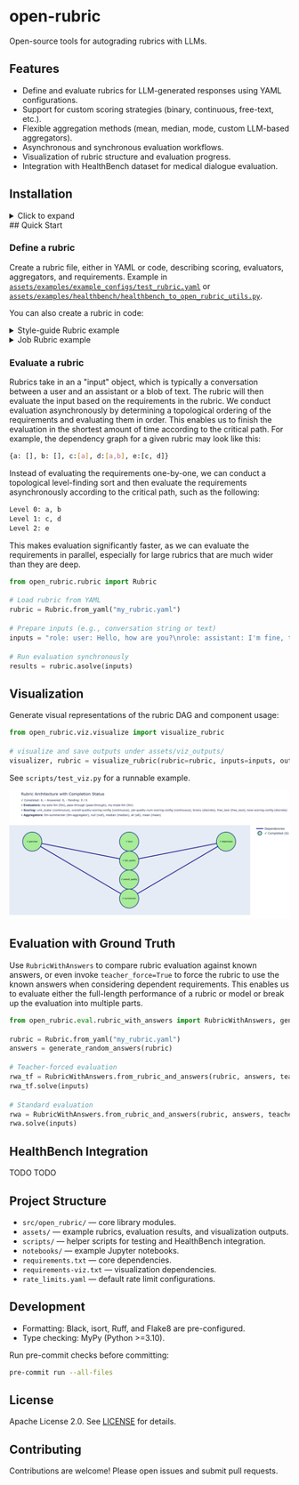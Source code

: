 # open-rubric

Open-source tools for autograding rubrics with LLMs.

## Features
- Define and evaluate rubrics for LLM-generated responses using YAML configurations.
- Support for custom scoring strategies (binary, continuous, free-text, etc.).
- Flexible aggregation methods (mean, median, mode, custom LLM-based aggregators).
- Asynchronous and synchronous evaluation workflows.
- Visualization of rubric structure and evaluation progress.
- Integration with HealthBench dataset for medical dialogue evaluation.

## Installation
<details>
<summary>Click to expand</summary>
Requirements: Python 3.10 or higher.

1. Install the package and core dependencies:
   ```bash
   git clone <repo_url>
   cd open-rubric
   pip install -r requirements.txt
   pip install -e .
   ```

2. (Optional) Install visualization dependencies:
   ```bash
   pip install -r requirements-viz.txt
   ```

3. Install Graphviz for network diagrams:
   - macOS: `brew install graphviz`
   - Ubuntu/Debian: `sudo apt-get install graphviz`
</details>
## Quick Start

### Define a rubric

Create a rubric file, either in YAML or code, describing scoring, evaluators, aggregators, and requirements.
Example in [`assets/examples/example_configs/test_rubric.yaml`](https://github.com/jacobphillips99/open-rubric/blob/main/assets/examples/example_configs/test_rubric.yaml) or [`assets/examples/healthbench/healthbench_to_open_rubric_utils.py`](https://github.com/jacobphillips99/open-rubric/blob/main/assets/examples/healthbench/healthbench_to_open_rubric_utils.py).

You can also create a rubric in code:
<details>
<summary>Style-guide Rubric example</summary>
Construct a rubric for grading a response based on grammar and tone.

```python
llm_judge = ModelEvaluatorConfig(model="gpt-4o", provider="openai")

grammar_requirement = RequirementConfig(
   name="grammar",
   query=QueryConfig(instruction="Is the response grammatically correct?", scoring_config="binary"),
   evaluator=llm_judge,
)

tone_requirement = RequirementConfig(
   name="tone",
   query=QueryConfig(instruction="What tone does the response have?", scoring_config="unit_vector"),
   evaluator=llm_judge,
)

overall_score_requirement = RequirementConfig(
   name="overall_score",
   aggregator=WeightedAverageAggregatingConfig(weights=[0.9, 0.1]),
   dependency_names=["grammar", "tone"],
)
rubric = Rubric(requirements=[grammar_requirement, tone_requirement, overall_score_requirement])
```

</details>

<details>
<summary>Job Rubric example</summary>

Construct a rubric for determining whether the valuation of Scale AI is over 25 billion dollars.

```python
research_requirement = RequirementConfig(
   name="research",
   query=QueryConfig(instruction="research the company", scoring_config="free_text"),
   evaluator=llm_judge,
)
arr_requirement = RequirementConfig(
   name="arr",
   query=QueryConfig(instruction="determine the ARR of the company", scoring_config="free_text"),
   evaluator=llm_judge,
   dependency_names=["research"],
)
arr_multiples_requirement = RequirementConfig(
   name="arr_multiples",
   query=QueryConfig(instruction="determine ARR multiples of similar companies", scoring_config="free_text"),
   evaluator=llm_judge,
   dependency_names=["research"],
)
valuation_requirement = RequirementConfig(
   name="valuation",
   query=QueryConfig(instruction="determine the valuation of the company", scoring_config="free_text"),
   evaluator=llm_judge,
   dependency_names=["arr", "arr_multiples"],
)
overall_result_requirement = RequirementConfig(
   name="overall_result",
   evaluator=binary,
   dependency_names=["valuation"],
)

rubric = Rubric(requirements=[research_requirement, arr_requirement, arr_multiples_requirement, valuation_requirement, overall_result_requirement])
```
</details>

### Evaluate a rubric
Rubrics take in an a "input" object, which is typically a conversation between a user and an assistant or a blob of text. The rubric will then evaluate the input based on the requirements in the rubric. We conduct evaluation asynchronously by determining a topological ordering of the requirements and evaluating them in order. This enables us to finish the evaluation in the shortest amount of time according to the critical path. For example, the dependency graph for a given rubric may look like this:
```bash
{a: [], b: [], c:[a], d:[a,b], e:[c, d]}
```
Instead of evaluating the requirements one-by-one, we can conduct a topological level-finding sort and then evaluate the requirements asynchronously according to the critical path, such as the following:
```bash
Level 0: a, b
Level 1: c, d
Level 2: e
```
This makes evaluation significantly faster, as we can evaluate the requirements in parallel, especially for large rubrics that are much wider than they are deep.



```python
from open_rubric.rubric import Rubric

# Load rubric from YAML
rubric = Rubric.from_yaml("my_rubric.yaml")

# Prepare inputs (e.g., conversation string or text)
inputs = "role: user: Hello, how are you?\nrole: assistant: I'm fine, thank you!"

# Run evaluation synchronously
results = rubric.asolve(inputs)
```


## Visualization

Generate visual representations of the rubric DAG and component usage:

```python
from open_rubric.viz.visualize import visualize_rubric

# visualize and save outputs under assets/viz_outputs/
visualizer, rubric = visualize_rubric(rubric=rubric, inputs=inputs, output_dir="assets/viz_outputs")
```

See `scripts/test_viz.py` for a runnable example.

![Rubric Architecture Visualization](assets/imgs/simple_rubric_viz.png)

## Evaluation with Ground Truth

Use `RubricWithAnswers` to compare rubric evaluation against known answers, or even invoke `teacher_force=True` to force the rubric to use the known answers when considering dependent requirements. This enables us to evaluate either the full-length performance of a rubric or model or break up the evaluation into multiple parts.

```python
from open_rubric.eval.rubric_with_answers import RubricWithAnswers, generate_random_answers

rubric = Rubric.from_yaml("my_rubric.yaml")
answers = generate_random_answers(rubric)

# Teacher-forced evaluation
rwa_tf = RubricWithAnswers.from_rubric_and_answers(rubric, answers, teacher_force=True)
rwa_tf.solve(inputs)

# Standard evaluation
rwa = RubricWithAnswers.from_rubric_and_answers(rubric, answers, teacher_force=False)
rwa.solve(inputs)
```

## HealthBench Integration
TODO TODO

## Project Structure

- `src/open_rubric/` — core library modules.
- `assets/` — example rubrics, evaluation results, and visualization outputs.
- `scripts/` — helper scripts for testing and HealthBench integration.
- `notebooks/` — example Jupyter notebooks.
- `requirements.txt` — core dependencies.
- `requirements-viz.txt` — visualization dependencies.
- `rate_limits.yaml` — default rate limit configurations.

## Development

- Formatting: Black, isort, Ruff, and Flake8 are pre-configured.
- Type checking: MyPy (Python >=3.10).

Run pre-commit checks before committing:
```bash
pre-commit run --all-files
```

## License

Apache License 2.0. See [LICENSE](LICENSE) for details.

## Contributing

Contributions are welcome! Please open issues and submit pull requests.
